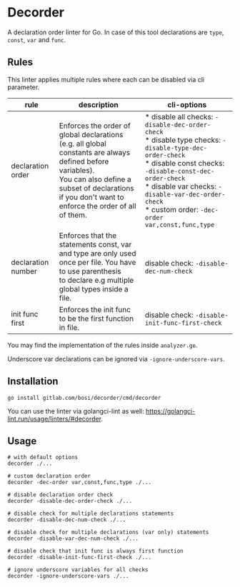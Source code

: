 # Decorder

A declaration order linter for Go. In case of this tool declarations are `type`, `const`, `var` and `func`.

## Rules

This linter applies multiple rules where each can be disabled via cli parameter.

| rule               | description                                                                                                                                                                                                        | cli-options                                                                                                                                                                                                                                                                                |
|--------------------|--------------------------------------------------------------------------------------------------------------------------------------------------------------------------------------------------------------------|--------------------------------------------------------------------------------------------------------------------------------------------------------------------------------------------------------------------------------------------------------------------------------------------|
| declaration order  | Enforces the order of global declarations (e.g. all global constants are always defined before variables). <br>You can also define a subset of declarations if you don't want to enforce the order of all of them. | * disable all checks: `-disable-dec-order-check` <br> * disable type checks: `-disable-type-dec-order-check` <br> * disable const checks: `-disable-const-dec-order-check` <br> * disable var checks: `-disable-var-dec-order-check` <br> * custom order: `-dec-order var,const,func,type` |
| declaration number | Enforces that the statements const, var and type are only used once per file. You have to use parenthesis <br>to declare e.g multiple global types inside a file.                                                  | disable check: `-disable-dec-num-check`                                                                                                                                                                                                                                                    |
| init func first    | Enforces the init func to be the first function in file.                                                                                                                                                           | disable check: `-disable-init-func-first-check`                                                                                                                                                                                                                                            |

You may find the implementation of the rules inside `analyzer.go`.

Underscore var declarations can be ignored via `-ignore-underscore-vars`.

## Installation

```shell
go install gitlab.com/bosi/decorder/cmd/decorder
```

You can use the linter via golangci-lint as well: https://golangci-lint.run/usage/linters/#decorder.

## Usage

```shell
# with default options
decorder ./...

# custom declaration order
decorder -dec-order var,const,func,type ./...

# disable declaration order check
decorder -disable-dec-order-check ./...

# disable check for multiple declarations statements
decorder -disable-dec-num-check ./...

# disable check for multiple declarations (var only) statements
decorder -disable-var-dec-num-check ./...

# disable check that init func is always first function
decorder -disable-init-func-first-check ./...

# ignore underscore variables for all checks
decorder -ignore-underscore-vars ./...
```